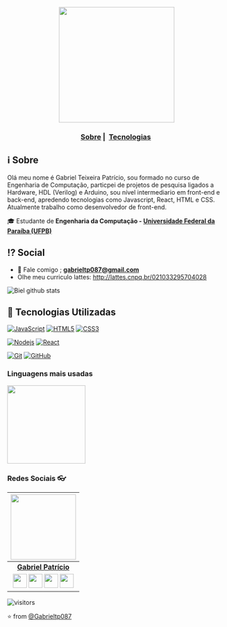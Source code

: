 <p align="center"; border-radius=50%>
  <img src="https://media0.giphy.com/media/26xBukhJ0i8KXADYc/200.webp?cid=ecf05e47xcq2f4xvdt4w0a95tshsi66gpmsy5b92v3m6g9qg&rid=200.webp" width="266" heigth="200">
</p>

<h3 align="center">
  <a href="#information_source-sobre">Sobre</a>&nbsp;|&nbsp;
  <a href="#rocket-tecnologias-utilizadas">Tecnologias</a>&nbsp;
</h3>

## :information_source: Sobre
  Olá meu nome é Gabriel Teixeira Patrício, sou formado no curso de Engenharia de Computação, particpei de projetos de pesquisa ligados a Hardware, HDL (Verilog) e Arduino, sou nível intermediario em front-end e back-end, apredendo tecnologias como Javascript, React, HTML e CSS. Atualmente trabalho como desenvolvedor de front-end.
  
🎓 Estudante de **Engenharia da Computação - [Universidade Federal da Paraíba (UFPB)](https://www.ufpb.br/)**

## :interrobang: Social

- :e-mail: Fale comigo ; **[gabrieltp087@gmail.com](mailto://gabrieltp087@gmail.com)**
- Olhe meu curriculo lattes: http://lattes.cnpq.br/021033295704028

![Biel github stats](https://github-readme-stats.vercel.app/api?username=Gabrieltp087&show_icons=true&hide_border=true)


## :rocket: Tecnologias Utilizadas

[![JavaScript](https://img.shields.io/badge/-JavaScript-black?style=flat&logo=javascript&link=https://github.com/Gabrieltp087)](https://github.com/Gabrieltp087) [![HTML5](https://img.shields.io/badge/-HTML5-E34F26?style=flat&logo=html5&logoColor=white&link=https://github.com/Gabrieltp087)](https://github.com/Gabrieltp087) [![CSS3](https://img.shields.io/badge/-CSS3-1572B6?style=flat&logo=css3&link=https://github.com/Gabrieltp087)](https://github.com/Gabrieltp087) 


[![Nodejs](https://img.shields.io/badge/-Nodejs-black?style=flat&logo=Node.js&link=https://github.com/Gabrieltp087)](https://github.com/Gabrieltp087) [![React](https://img.shields.io/badge/-React-black?style=flat&logo=react&link=https://github.com/Gabrieltp087)](https://github.com/Gabrieltp087)

[![Git](https://img.shields.io/badge/-Git-black?style=flat&logo=git&link=https://github.com/Gabrieltp087)](https://github.com/Gabrieltp087)  [![GitHub](https://img.shields.io/badge/-GitHub-181717?style=flat&logo=github&link=https://github.com/Gabrieltp087)](https://github.com/Gabrieltp087)

### Linguagens mais usadas

<p>
<a href="https://github.com/Gabrieltp087
  <img height="180em" src="https://github-readme-stats.vercel.app/api?username=Gabrieltp087&theme=radical&show_icons=true&include_all_commits=true&count_private=true" />
  <img height="180em" src="https://github-readme-stats.vercel.app/api/top-langs/?username=Gabrieltp087&theme=radical&layout=compact&langs_count=8" />
</a>
</p>

### Redes Sociais 👓

|  <a href="https://github.com/Gabrieltp087/"><img src="https://icon-library.net//images/icon-programmer/icon-programmer-14.jpg" width="150px" height="150px" /></a> |
|:---------------------------------------------------------------------------------------------------------------------------------------: |
|       **[Gabriel Patrício](https://github.com/Gabrieltp087/)**                                                                                |
|<a href="https://twitter.com/bieltpatricio"><img src="https://i.ibb.co/kmgQVyW/twitter.png" width="32px" height="32px"></a> <a href="https://www.instagram.com/bieltpatricio/"><img src="https://www.vectorlogo.zone/logos/instagram/instagram-icon.svg" width="32px" height="32px"></a> <a href="https://www.facebook.com/gabriel.patricio.12/"><img src="https://i.ibb.co/zmYNW4p/facebook.png" width="32px" height="32px"></a> <a href="https://www.linkedin.com/in/gabriel-patricio-32677b15b/"><img src="https://i.ibb.co/Kx2GSrT/linkedin.png" width="32px" height="32px"></a> 

 ![visitors](https://visitor-badge.laobi.icu/badge?page_id=Gabrieltp087)
 
⭐️ from [@Gabrieltp087](https://github.com/Gabrieltp087)
